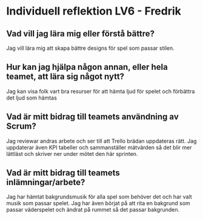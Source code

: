 # Individuell reflektion LV6 - Fredrik
## Vad vill jag lära mig eller förstå bättre?
Jag vill lära mig att skapa bättre designs för spel som passar stilen.
## Hur kan jag hjälpa någon annan, eller hela teamet, att lära sig något nytt?
Jag kan visa folk vart bra resurser för att hämta ljud för spelet och förbättra det ljud som hämtas
## Vad är mitt bidrag till teamets användning av Scrum?
Jag reviewar andras arbete och ser till att Trello brädan uppdateras rätt.  Jag uppdaterar även KPI tabeller och sammanställer mätvärden så det blir mer lättläst och skriver ner under mötet den här sprinten.
## Vad är mitt bidrag till teamets inlämningar/arbete?
Jag har hämtat bakgrundsmusik för alla spel som behöver det och har valt musik som passar spelet.  Jag har även börjat på att rita en bakgrund som passar väderspelet och ändrat på rummet så det passar bakgrunden.
